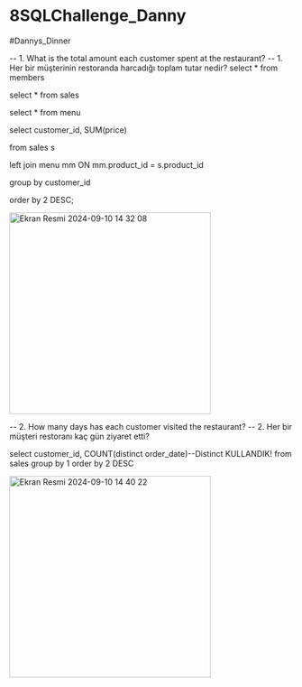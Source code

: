 # 8SQLChallenge_Danny
#Dannys_Dinner


-- 1. What is the total amount each customer spent at the restaurant?
-- 1. Her bir müşterinin restoranda harcadığı toplam tutar nedir?
select * from members  

select * from sales  

select * from menu

select customer_id, SUM(price)  

from sales s  

left join menu mm ON mm.product_id = s.product_id  

group by customer_id  

order by 2 DESC;  



<img width="357" alt="Ekran Resmi 2024-09-10 14 32 08" src="https://github.com/user-attachments/assets/864e2299-1b44-4f1c-8b5b-db2047ff813a">


-- 2. How many days has each customer visited the restaurant?
-- 2. Her bir müşteri restoranı kaç gün ziyaret etti?

select customer_id, COUNT(distinct order_date)--Distinct KULLANDIK!
from sales
group by 1
order by 2 DESC


<img width="357" alt="Ekran Resmi 2024-09-10 14 40 22" src="https://github.com/user-attachments/assets/1c436a8c-da15-4489-bf3d-c743f2e21032">
